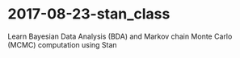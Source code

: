 # 2017-08-23-stan_class
Learn Bayesian Data Analysis (BDA) and Markov chain Monte Carlo (MCMC) computation using Stan
